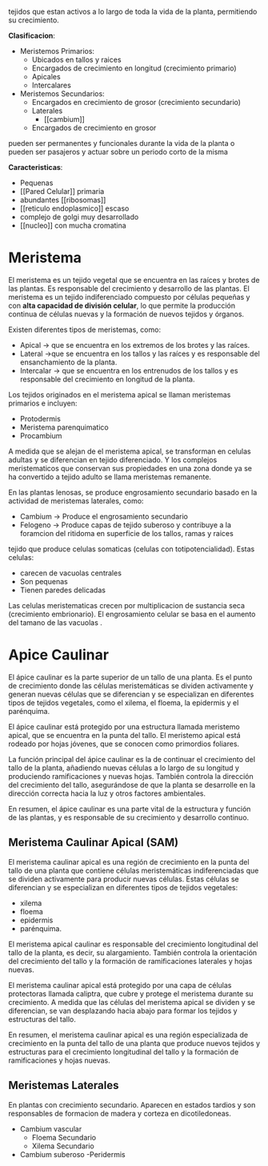 tejidos que estan activos a lo largo de toda la vida de la planta, permitiendo su crecimiento.

**Clasificacion**:

- Meristemos Primarios:
	- Ubicados en tallos y raices
	- Encargados de crecimiento en longitud (crecimiento primario)
	- Apicales
	- Intercalares
- Meristemos Secundarios:
	- Encargados en crecimiento de grosor (crecimiento secundario)
	- Laterales
		- [[cambium]]
	- Encargados de crecimiento en grosor

pueden ser permanentes y funcionales durante la vida de la planta o pueden ser pasajeros y actuar sobre un periodo corto de la misma

**Caracteristicas**:
- Pequenas
- [[Pared Celular]] primaria
- abundantes [[ribosomas]]
- [[reticulo endoplasmico]] escaso
- complejo de golgi muy desarrollado
- [[nucleo]] con mucha cromatina

# Meristema

El meristema es un tejido vegetal que se encuentra en las raíces y brotes de las plantas. Es responsable del crecimiento y desarrollo de las plantas. El meristema es un tejido indiferenciado compuesto por células pequeñas y con **alta capacidad de división celular**, lo que permite la producción continua de células nuevas y la formación de nuevos tejidos y órganos.

Existen diferentes tipos de meristemas, como:

- Apical → que se encuentra en los extremos de los brotes y las raíces.
- Lateral →que se encuentra en los tallos y las raíces y es responsable del ensanchamiento de la planta.
- Intercalar → que se encuentra en los entrenudos de los tallos y es responsable del crecimiento en longitud de la planta.

Los tejidos originados en el meristema apical se llaman meristemas primarios e incluyen:

- Protodermis
- Meristema parenquimatico
- Procambium

A medida que se alejan de el meristema apical, se transforman en celulas adultas y se diferencian en tejido diferenciado. Y los complejos meristematicos que conservan sus propiedades en una zona donde ya se ha convertido a tejido adulto se llama meristemas remanente.

En las plantas lenosas, se produce engrosamiento secundario basado en la actividad de meristemas laterales, como:

- Cambium → Produce el engrosamiento secundario
- Felogeno → Produce capas de tejido suberoso y contribuye a la foramcion del ritidoma en superficie de los tallos, ramas y raices

tejido que produce celulas somaticas (celulas con totipotencialidad). Estas celulas:

- carecen de vacuolas centrales
- Son pequenas
- Tienen paredes delicadas

Las celulas meristematicas crecen por multiplicacion de sustancia seca (crecimiento embrionario). El engrosamiento celular se basa en el aumento del tamano de las vacuolas .

# Apice Caulinar

El ápice caulinar es la parte superior de un tallo de una planta. Es el punto de crecimiento donde las células meristemáticas se dividen activamente y generan nuevas células que se diferencian y se especializan en diferentes tipos de tejidos vegetales, como el xilema, el floema, la epidermis y el parénquima.

El ápice caulinar está protegido por una estructura llamada meristemo apical, que se encuentra en la punta del tallo. El meristemo apical está rodeado por hojas jóvenes, que se conocen como primordios foliares.

La función principal del ápice caulinar es la de continuar el crecimiento del tallo de la planta, añadiendo nuevas células a lo largo de su longitud y produciendo ramificaciones y nuevas hojas. También controla la dirección del crecimiento del tallo, asegurándose de que la planta se desarrolle en la dirección correcta hacia la luz y otros factores ambientales.

En resumen, el ápice caulinar es una parte vital de la estructura y función de las plantas, y es responsable de su crecimiento y desarrollo continuo.

## Meristema Caulinar Apical (SAM)

El meristema caulinar apical es una región de crecimiento en la punta del tallo de una planta que contiene células meristemáticas indiferenciadas que se dividen activamente para producir nuevas células. Estas células se diferencian y se especializan en diferentes tipos de tejidos vegetales:

- xilema
- floema
- epidermis
- parénquima.

El meristema apical caulinar es responsable del crecimiento longitudinal del tallo de la planta, es decir, su alargamiento. También controla la orientación del crecimiento del tallo y la formación de ramificaciones laterales y hojas nuevas.

El meristema caulinar apical está protegido por una capa de células protectoras llamada caliptra, que cubre y protege el meristema durante su crecimiento. A medida que las células del meristema apical se dividen y se diferencian, se van desplazando hacia abajo para formar los tejidos y estructuras del tallo.

En resumen, el meristema caulinar apical es una región especializada de crecimiento en la punta del tallo de una planta que produce nuevos tejidos y estructuras para el crecimiento longitudinal del tallo y la formación de ramificaciones y hojas nuevas.

## Meristemas Laterales

En plantas con crecimiento secundario. Aparecen en estados tardios y son responsables de formacion de madera y corteza en dicotiledoneas.

- Cambium vascular
	- Floema Secundario
	- Xilema Secundario
- Cambium suberoso
	-Peridermis
